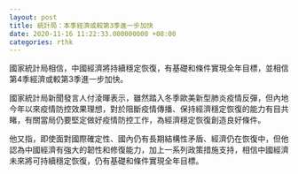 ```yaml
---
layout: post
title: 統計局：本季經濟或較第3季進一步加快
date: 2020-11-16 11:22:33.000000000 +08:00
categories: rthk
---
```


國家統計局相信，中國經濟將持續穩定恢復，有基礎和條件實現全年目標，並相信第4季經濟或較第3季進一步加快。

國家統計局新聞發言人付淩暉表示，雖然踏入冬季歐美新型肺炎疫情反彈，但內地今年以來疫情防控效果理想，對於阻斷疫情傳播、保持經濟穩定恢復的能力有目共睹，有關當局仍要堅定做好疫情防控工作，為經濟穩定恢復創造良好條件。

他又指，即使面對國際確定性、國內仍有長期結構性矛盾、經濟仍在恢復中，但他認為中國經濟有強大的韌性和修復能力，加上一系列政策措施支持，相信中國經濟未來將可持續穩定恢復，仍有基礎和條件實現全年目標。
